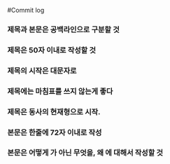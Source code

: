 #Commit log 
### 제목과 본문은 공백라인으로 구분할 것
### 제목은 50자 이내로 작성할 것
### 제목의 시작은 대문자로
### 제목에는 마침표를 쓰지 않는게 좋다
### 제목은 동사의 현재형으로 시작.
### 본문은 한줄에 72자 이내로 작성
### 본문은 어떻게 가 아닌 무엇을, 왜 에 대해서 작성할 것
 

